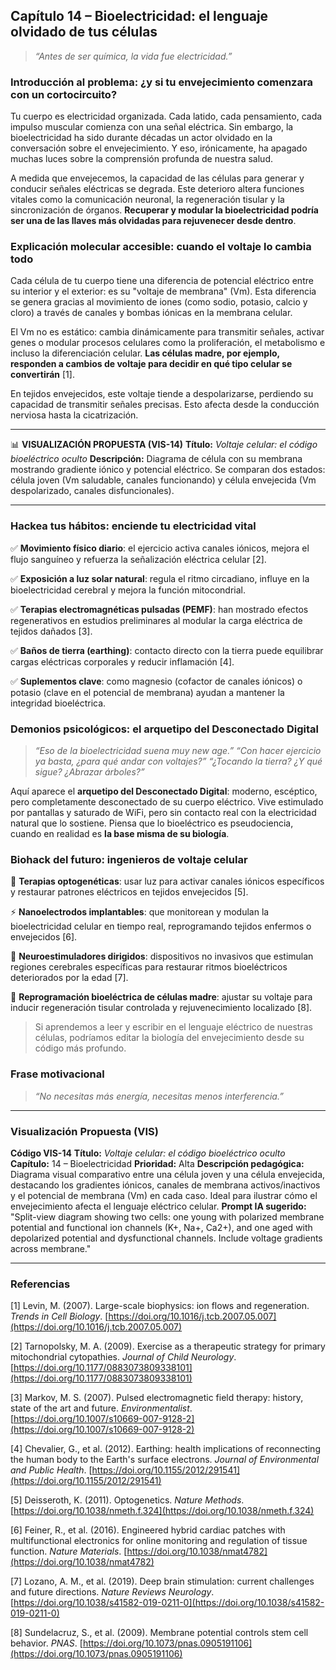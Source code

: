 ## Capítulo 14 – Bioelectricidad: el lenguaje olvidado de tus células

> *“Antes de ser química, la vida fue electricidad.”*

### Introducción al problema: ¿y si tu envejecimiento comenzara con un cortocircuito?

Tu cuerpo es electricidad organizada. Cada latido, cada pensamiento, cada impulso muscular comienza con una señal eléctrica. Sin embargo, la bioelectricidad ha sido durante décadas un actor olvidado en la conversación sobre el envejecimiento. Y eso, irónicamente, ha apagado muchas luces sobre la comprensión profunda de nuestra salud.

A medida que envejecemos, la capacidad de las células para generar y conducir señales eléctricas se degrada. Este deterioro altera funciones vitales como la comunicación neuronal, la regeneración tisular y la sincronización de órganos. **Recuperar y modular la bioelectricidad podría ser una de las llaves más olvidadas para rejuvenecer desde dentro**.

### Explicación molecular accesible: cuando el voltaje lo cambia todo

Cada célula de tu cuerpo tiene una diferencia de potencial eléctrico entre su interior y el exterior: es su "voltaje de membrana" (Vm). Esta diferencia se genera gracias al movimiento de iones (como sodio, potasio, calcio y cloro) a través de canales y bombas iónicas en la membrana celular.

El Vm no es estático: cambia dinámicamente para transmitir señales, activar genes o modular procesos celulares como la proliferación, el metabolismo e incluso la diferenciación celular. **Las células madre, por ejemplo, responden a cambios de voltaje para decidir en qué tipo celular se convertirán** \[1].

En tejidos envejecidos, este voltaje tiende a despolarizarse, perdiendo su capacidad de transmitir señales precisas. Esto afecta desde la conducción nerviosa hasta la cicatrización.

---

📊 **VISUALIZACIÓN PROPUESTA (VIS-14)**
**Título:** *Voltaje celular: el código bioeléctrico oculto*
**Descripción:** Diagrama de célula con su membrana mostrando gradiente iónico y potencial eléctrico. Se comparan dos estados: célula joven (Vm saludable, canales funcionando) y célula envejecida (Vm despolarizado, canales disfuncionales).

---

### Hackea tus hábitos: enciende tu electricidad vital

✅ **Movimiento físico diario**: el ejercicio activa canales iónicos, mejora el flujo sanguíneo y refuerza la señalización eléctrica celular \[2].

✅ **Exposición a luz solar natural**: regula el ritmo circadiano, influye en la bioelectricidad cerebral y mejora la función mitocondrial.

✅ **Terapias electromagnéticas pulsadas (PEMF)**: han mostrado efectos regenerativos en estudios preliminares al modular la carga eléctrica de tejidos dañados \[3].

✅ **Baños de tierra (earthing)**: contacto directo con la tierra puede equilibrar cargas eléctricas corporales y reducir inflamación \[4].

✅ **Suplementos clave**: como magnesio (cofactor de canales iónicos) o potasio (clave en el potencial de membrana) ayudan a mantener la integridad bioeléctrica.

### Demonios psicológicos: el arquetipo del Desconectado Digital

> *“Eso de la bioelectricidad suena muy new age.”*
> *“Con hacer ejercicio ya basta, ¿para qué andar con voltajes?”*
> *“¿Tocando la tierra? ¿Y qué sigue? ¿Abrazar árboles?”*

Aquí aparece el **arquetipo del Desconectado Digital**: moderno, escéptico, pero completamente desconectado de su cuerpo eléctrico. Vive estimulado por pantallas y saturado de WiFi, pero sin contacto real con la electricidad natural que lo sostiene. Piensa que lo bioeléctrico es pseudociencia, cuando en realidad es **la base misma de su biología**.

### Biohack del futuro: ingenieros de voltaje celular

🧬 **Terapias optogenéticas**: usar luz para activar canales iónicos específicos y restaurar patrones eléctricos en tejidos envejecidos \[5].

⚡ **Nanoelectrodos implantables**: que monitorean y modulan la bioelectricidad celular en tiempo real, reprogramando tejidos enfermos o envejecidos \[6].

🧠 **Neuroestimuladores dirigidos**: dispositivos no invasivos que estimulan regiones cerebrales específicas para restaurar ritmos bioeléctricos deteriorados por la edad \[7].

🔬 **Reprogramación bioeléctrica de células madre**: ajustar su voltaje para inducir regeneración tisular controlada y rejuvenecimiento localizado \[8].

> Si aprendemos a leer y escribir en el lenguaje eléctrico de nuestras células, podríamos editar la biología del envejecimiento desde su código más profundo.

### Frase motivacional

> *“No necesitas más energía, necesitas menos interferencia.”*

---

### Visualización Propuesta (VIS)

**Código VIS-14**
**Título:** *Voltaje celular: el código bioeléctrico oculto*
**Capítulo:** 14 – Bioelectricidad
**Prioridad:** Alta
**Descripción pedagógica:** Diagrama visual comparativo entre una célula joven y una célula envejecida, destacando los gradientes iónicos, canales de membrana activos/inactivos y el potencial de membrana (Vm) en cada caso. Ideal para ilustrar cómo el envejecimiento afecta el lenguaje eléctrico celular.
**Prompt IA sugerido:** "Split-view diagram showing two cells: one young with polarized membrane potential and functional ion channels (K+, Na+, Ca2+), and one aged with depolarized potential and dysfunctional channels. Include voltage gradients across membrane."

---

### Referencias

\[1] Levin, M. (2007). Large-scale biophysics: ion flows and regeneration. *Trends in Cell Biology*. [https://doi.org/10.1016/j.tcb.2007.05.007](https://doi.org/10.1016/j.tcb.2007.05.007)

\[2] Tarnopolsky, M. A. (2009). Exercise as a therapeutic strategy for primary mitochondrial cytopathies. *Journal of Child Neurology*. [https://doi.org/10.1177/0883073809338101](https://doi.org/10.1177/0883073809338101)

\[3] Markov, M. S. (2007). Pulsed electromagnetic field therapy: history, state of the art and future. *Environmentalist*. [https://doi.org/10.1007/s10669-007-9128-2](https://doi.org/10.1007/s10669-007-9128-2)

\[4] Chevalier, G., et al. (2012). Earthing: health implications of reconnecting the human body to the Earth's surface electrons. *Journal of Environmental and Public Health*. [https://doi.org/10.1155/2012/291541](https://doi.org/10.1155/2012/291541)

\[5] Deisseroth, K. (2011). Optogenetics. *Nature Methods*. [https://doi.org/10.1038/nmeth.f.324](https://doi.org/10.1038/nmeth.f.324)

\[6] Feiner, R., et al. (2016). Engineered hybrid cardiac patches with multifunctional electronics for online monitoring and regulation of tissue function. *Nature Materials*. [https://doi.org/10.1038/nmat4782](https://doi.org/10.1038/nmat4782)

\[7] Lozano, A. M., et al. (2019). Deep brain stimulation: current challenges and future directions. *Nature Reviews Neurology*. [https://doi.org/10.1038/s41582-019-0211-0](https://doi.org/10.1038/s41582-019-0211-0)

\[8] Sundelacruz, S., et al. (2009). Membrane potential controls stem cell behavior. *PNAS*. [https://doi.org/10.1073/pnas.0905191106](https://doi.org/10.1073/pnas.0905191106)

